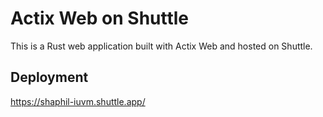 # Actix Web on Shuttle

This is a Rust web application built with Actix Web and hosted on Shuttle.

## Deployment

<https://shaphil-iuvm.shuttle.app/>
